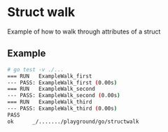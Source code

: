 # Struct walk

Example of how to walk through attributes of a struct

## Example

```sh
# go test -v ./...
=== RUN   ExampleWalk_first
--- PASS: ExampleWalk_first (0.00s)
=== RUN   ExampleWalk_second
--- PASS: ExampleWalk_second (0.00s)
=== RUN   ExampleWalk_third
--- PASS: ExampleWalk_third (0.00s)
PASS
ok      _/......./playground/go/structwalk
```
